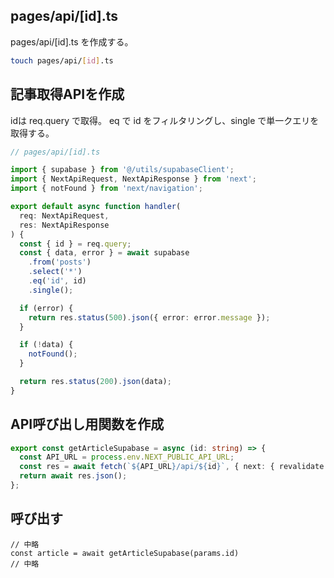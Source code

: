 ## pages/api/[id].ts

pages/api/[id].ts を作成する。

```sh
touch pages/api/[id].ts
```

## 記事取得APIを作成

idは req.query で取得。
eq で id をフィルタリングし、single で単一クエリを取得する。

```ts
// pages/api/[id].ts

import { supabase } from '@/utils/supabaseClient';
import { NextApiRequest, NextApiResponse } from 'next';
import { notFound } from 'next/navigation';

export default async function handler(
  req: NextApiRequest,
  res: NextApiResponse
) {
  const { id } = req.query;
  const { data, error } = await supabase
    .from('posts')
    .select('*')
    .eq('id', id)
    .single();

  if (error) {
    return res.status(500).json({ error: error.message });
  }

  if (!data) {
    notFound();
  }

  return res.status(200).json(data);
}

```

## API呼び出し用関数を作成

```ts
export const getArticleSupabase = async (id: string) => {
  const API_URL = process.env.NEXT_PUBLIC_API_URL;
  const res = await fetch(`${API_URL}/api/${id}`, { next: { revalidate: 60 } });
  return await res.json();
};
```

## 呼び出す

```tsx
// 中略
const article = await getArticleSupabase(params.id)
// 中略
```
